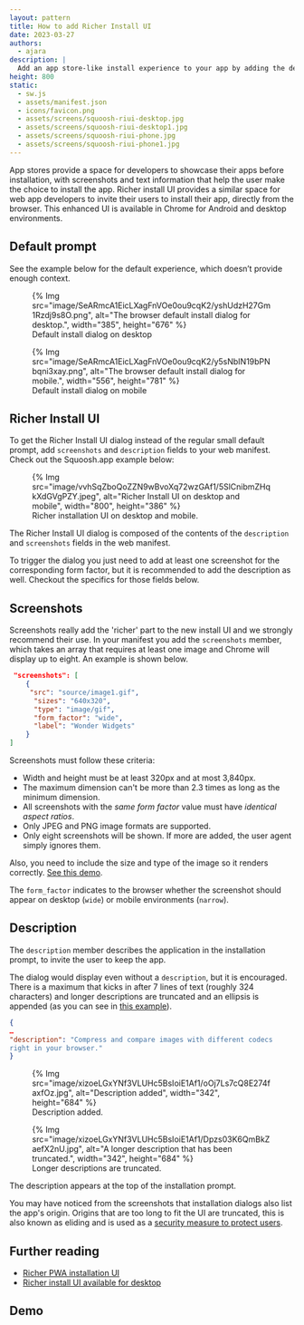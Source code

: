 ```yaml
---
layout: pattern
title: How to add Richer Install UI
date: 2023-03-27
authors:
  - ajara
description: |
  Add an app store-like install experience to your app by adding the description and screenshots fields to your manifest.
height: 800
static:
  - sw.js
  - assets/manifest.json
  - icons/favicon.png
  - assets/screens/squoosh-riui-desktop.jpg
  - assets/screens/squoosh-riui-desktop1.jpg
  - assets/screens/squoosh-riui-phone.jpg
  - assets/screens/squoosh-riui-phone1.jpg
---
```


App stores provide a space for developers to showcase their apps before installation, with screenshots and text information that help the user make the choice to install the app. Richer install UI provides a similar space for web app developers to invite their users to install their app, directly from the browser. This enhanced UI is available in Chrome for Android and desktop environments.

## Default prompt
See the example below for the default experience, which doesn’t provide enough context.

<figure>
{% Img src="image/SeARmcA1EicLXagFnVOe0ou9cqK2/yshUdzH27Gm1Rzdj9s8O.png", alt="The browser default install dialog for desktop.", width="385", height="676" %}
 <figcaption>
    Default install dialog on desktop
  </figcaption>
</figure>

<figure>
{% Img src="image/SeARmcA1EicLXagFnVOe0ou9cqK2/y5sNbIN19bPNbqni3xay.png", alt="The browser default install dialog for mobile.", width="556", height="781" %}
 <figcaption>
    Default install dialog on mobile
  </figcaption>
</figure>

## Richer Install UI
To get the Richer Install UI dialog instead of the regular small default prompt,  add  `screenshots` and `description` fields to your web manifest. Check out the Squoosh.app example below:

<figure>
  {% Img src="image/vvhSqZboQoZZN9wBvoXq72wzGAf1/5SlCnibmZHqkXdGVgPZY.jpeg", alt="Richer Install UI on desktop and mobile", width="800", height="386" %}
  <figcaption>
    Richer installation UI on desktop and mobile.
  </figcaption>
</figure>

The Richer Install UI dialog is composed of the contents of the `description` and `screenshots` fields in the web manifest.

To trigger the dialog you just need to add at least one screenshot for the corresponding form factor, but it is recommended to add the description as well. Checkout the specifics for those fields below.
## Screenshots

Screenshots really add the 'richer' part to the new install UI and we strongly recommend their use. In your manifest you add the `screenshots` member, which takes an array that requires at least one image and Chrome will display up to eight. An example is shown below.

```json
 "screenshots": [
    {
     "src": "source/image1.gif",
      "sizes": "640x320",
      "type": "image/gif",
      "form_factor": "wide",
      "label": "Wonder Widgets"
    }
]
```
Screenshots must follow these criteria:

- Width and height must be at least 320px and at most 3,840px.
- The maximum dimension can't be more than 2.3 times as long as the minimum dimension.
- All screenshots with the _same form factor_ value must have _identical aspect ratios_.
- Only JPEG and PNG image formats are supported.
- Only eight screenshots will be shown. If more are added, the user agent simply ignores them.

Also, you need to include the size and type of the image so it renders correctly. [See this demo](https://glitch.com/edit/#!/richerinstall-screenshot?path=manifest.json%3A14%3A24).

The `form_factor` indicates to the browser whether the screenshot should appear on desktop (`wide`) or mobile environments (`narrow`).

## Description

The `description` member describes the application in the installation prompt, to invite the user to keep the app.

The dialog would display even without a `description`, but it is encouraged.
There is a maximum that kicks in after 7 lines of text (roughly 324 characters) and longer descriptions are truncated and an ellipsis is appended (as you can see in [this example](https://glitch.com/edit/#!/richerinstall-longer-description)).

```json
{
…
"description": "Compress and compare images with different codecs
right in your browser."
}
```


<figure>
  {% Img src="image/xizoeLGxYNf3VLUHc5BsIoiE1Af1/oOj7Ls7cQ8E274faxfOz.jpg",
alt="Description added", width="342", height="684" %}
  <figcaption>Description added.</figcaption>
</figure>
<figure>
  {% Img src="image/xizoeLGxYNf3VLUHc5BsIoiE1Af1/Dpzs03K6QmBkZaefX2nU.jpg",
alt="A longer description that has been truncated.", width="342", height="684" %}
  <figcaption>Longer descriptions are truncated.</figcaption>
</figure>

The description appears at the top of the installation prompt.

You may have noticed from the screenshots that installation dialogs also list the app's origin. Origins that are too long to fit the UI are truncated, this is also known as eliding and is used
as a [security measure to protect users](https://chromium.googlesource.com/chromium/src/+/master/docs/security/url_display_guidelines/url_display_guidelines.md#eliding-urls).

## Further reading

- [Richer PWA installation UI](https://developer.chrome.com/blog/richer-pwa-installation/)
- [Richer install UI available for desktop](https://developer.chrome.com/blog/richer-install-ui-desktop/)

## Demo
